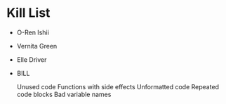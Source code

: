 Kill List
=========
* O-Ren Ishii
* Vernita Green
* Elle Driver
* BILL

    Unused code
    Functions with side effects
    Unformatted code
    Repeated code blocks
    Bad variable names

